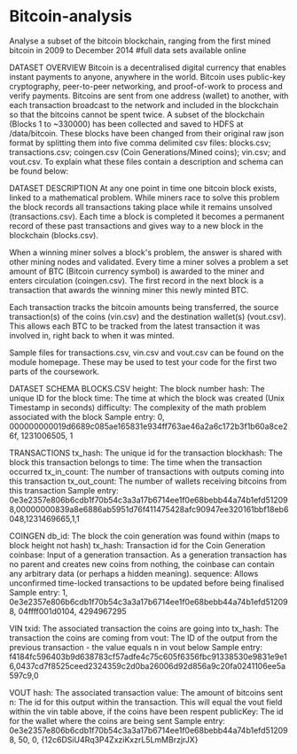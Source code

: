 # Bitcoin-analysis
Analyse a subset of the bitcoin blockchain, ranging from the first mined bitcoin in 2009 to December 2014
#full data sets available online

DATASET OVERVIEW
Bitcoin is a decentralised digital currency that enables instant payments to anyone, anywhere in the world. Bitcoin uses public-key cryptography, peer-to-peer networking, and proof-of-work to process and verify payments. Bitcoins are sent from one address (wallet) to another, with each transaction broadcast to the network and included in the blockchain so that the bitcoins cannot be spent twice. A subset of the blockchain (Blocks 1 to ~330000) has been collected and saved to HDFS at /data/bitcoin. These blocks have been changed from their original raw json format by splitting them into five comma delimited csv files: blocks.csv; transactions.csv; coingen.csv (Coin Generations/Mined coins); vin.csv; and vout.csv. To explain what these files contain a description and schema can be found below:

DATASET DESCRIPTION
At any one point in time one bitcoin block exists, linked to a mathematical problem. While miners race to solve this problem the block records all transactions taking place while it remains unsolved (transactions.csv). Each time a block is completed it becomes a permanent record of these past transactions and gives way to a new block in the blockchain (blocks.csv).

When a winning miner solves a block's problem, the answer is shared with other mining nodes and validated. Every time a miner solves a problem a set amount of BTC (Bitcoin currency symbol) is awarded to the miner and enters circulation (coingen.csv). The first record in the next block is a transaction that awards the winning miner this newly minted BTC.

Each transaction tracks the bitcoin amounts being transferred, the source transaction(s) of the coins (vin.csv) and the destination wallet(s) (vout.csv). This allows each BTC to be tracked from the latest transaction it was involved in, right back to when it was minted.

Sample files for transactions.csv, vin.csv and vout.csv can be found on the module homepage. These may be used to test your code for the first two parts of the coursework.

DATASET SCHEMA
BLOCKS.CSV
height: The block number
hash: The unique ID for the block
time: The time at which the block was created (Unix Timestamp in seconds)
difficulty: The complexity of the math problem associated with the block
Sample entry:
    0, 000000000019d6689c085ae165831e934ff763ae46a2a6c172b3f1b60a8ce26f,  1231006505,  1

TRANSACTIONS
tx_hash: The unique id for the transaction
blockhash: The block this transaction belongs to
time: The time when the transaction occurred
tx_in_count: The number of transactions with outputs coming into this transaction
tx_out_count: The number of wallets receiving bitcoins from this transaction
Sample entry: 0e3e2357e806b6cdb1f70b54c3a3a17b6714ee1f0e68bebb44a74b1efd512098,00000000839a8e6886ab5951d76f411475428afc90947ee320161bbf18eb6048,1231469665,1,1

COINGEN
db_id: The block the coin generation was found within (maps to block height not hash)
tx_hash: Transaction id for the Coin Generation
coinbase: Input of a generation transaction. As a generation transaction has no parent and creates new coins from nothing, the coinbase can contain any arbitrary data (or perhaps a hidden meaning).
sequence: Allows unconfirmed time-locked transactions to be updated before being finalised
Sample entry:
    1,  0e3e2357e806b6cdb1f70b54c3a3a17b6714ee1f0e68bebb44a74b1efd512098,  04ffff001d0104,  4294967295

VIN
txid: The associated transaction the coins are going into
tx_hash: The transaction the coins are coming from
vout: The ID of the output from the previous transaction - the value equals n in vout below
Sample entry:
    f4184fc596403b9d638783cf57adfe4c75c605f6356fbc91338530e9831e9e16,0437cd7f8525ceed2324359c2d0ba26006d92d856a9c20fa0241106ee5a597c9,0

VOUT
hash: The associated transaction
value: The amount of bitcoins sent
n: The id for this output within the transaction. This will equal the vout field within the vin table above, if the coins have been respent
publicKey: The id for the wallet where the coins are being sent
Sample entry:
    0e3e2357e806b6cdb1f70b54c3a3a17b6714ee1f0e68bebb44a74b1efd512098, 50, 0, {12c6DSiU4Rq3P4ZxziKxzrL5LmMBrzjrJX}
